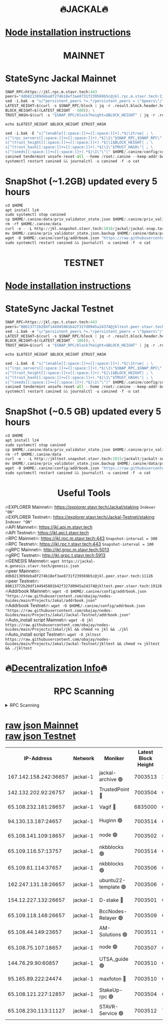 <h1 align="center"> 🔥JACKAL🔥</h1>

[Node installation instructions](https://github.com/obajay/nodes-Guides/tree/main/Projects/Jakal)
=

<h1 align="center"> MAINNET</h1>

# StateSync Jackal Mainnet
```python
SNAP_RPC=https://jkl.rpc.m.stavr.tech:443
peers="ddb821309deba8f274b18ef3ae8731f239569b5c@jkl.rpc.m.stavr.tech:11126"
sed -i.bak -e "s/^persistent_peers *=.*/persistent_peers = \"$peers\"/" $HOME/.canine/config/config.toml
LATEST_HEIGHT=$(curl -s $SNAP_RPC/block | jq -r .result.block.header.height); \
BLOCK_HEIGHT=$((LATEST_HEIGHT - 500)); \
TRUST_HASH=$(curl -s "$SNAP_RPC/block?height=$BLOCK_HEIGHT" | jq -r .result.block_id.hash)

echo $LATEST_HEIGHT $BLOCK_HEIGHT $TRUST_HASH

sed -i.bak -E "s|^(enable[[:space:]]+=[[:space:]]+).*$|\1true| ; \
s|^(rpc_servers[[:space:]]+=[[:space:]]+).*$|\1\"$SNAP_RPC,$SNAP_RPC\"| ; \
s|^(trust_height[[:space:]]+=[[:space:]]+).*$|\1$BLOCK_HEIGHT| ; \
s|^(trust_hash[[:space:]]+=[[:space:]]+).*$|\1\"$TRUST_HASH\"| ; \
s|^(seeds[[:space:]]+=[[:space:]]+).*$|\1\"\"|" $HOME/.canine/config/config.toml
canined tendermint unsafe-reset-all --home /root/.canine --keep-addr-book
systemctl restart canined && journalctl -u canined -f -o cat
```
# SnapShot (~1.2GB) updated every 5 hours
```python
cd $HOME
apt install lz4
sudo systemctl stop canined
cp $HOME/.canine/data/priv_validator_state.json $HOME/.canine/priv_validator_state.json.backup
rm -rf $HOME/.canine/data
curl -o - -L http://jkl.snapshot.stavr.tech:1018/jackal/jackal-snap.tar.lz4 | lz4 -c -d - | tar -x -C $HOME/.canine --strip-components 2
mv $HOME/.canine/priv_validator_state.json.backup $HOME/.canine/data/priv_validator_state.json
wget -O $HOME/.canine/config/addrbook.json "https://raw.githubusercontent.com/obajay/nodes-Guides/main/Projects/Jakal/addrbook.json"
sudo systemctl restart canined && journalctl -u canined -f -o cat
```

<h1 align="center"> TESTNET</h1>

[Node installation instructions](https://github.com/obajay/nodes-Guides/tree/main/Projects/Jakal/Jackal-Testnet)
=

# StateSync Jackal Testnet
```python
SNAP_RPC=https://jkl.rpc.t.stavr.tech:443
peers="80613772b20df144945801b42f327d0945a24374@jkltest.peer.stavr.tech:19126"
sed -i.bak -e "s/^persistent_peers *=.*/persistent_peers = \"$peers\"/" $HOME/.canine/config/config.toml
LATEST_HEIGHT=$(curl -s $SNAP_RPC/block | jq -r .result.block.header.height); \
BLOCK_HEIGHT=$((LATEST_HEIGHT - 100)); \
TRUST_HASH=$(curl -s "$SNAP_RPC/block?height=$BLOCK_HEIGHT" | jq -r .result.block_id.hash)

echo $LATEST_HEIGHT $BLOCK_HEIGHT $TRUST_HASH

sed -i.bak -E "s|^(enable[[:space:]]+=[[:space:]]+).*$|\1true| ; \
s|^(rpc_servers[[:space:]]+=[[:space:]]+).*$|\1\"$SNAP_RPC,$SNAP_RPC\"| ; \
s|^(trust_height[[:space:]]+=[[:space:]]+).*$|\1$BLOCK_HEIGHT| ; \
s|^(trust_hash[[:space:]]+=[[:space:]]+).*$|\1\"$TRUST_HASH\"| ; \
s|^(seeds[[:space:]]+=[[:space:]]+).*$|\1\"\"|" $HOME/.canine/config/config.toml
canined tendermint unsafe-reset-all --home /root/.canine --keep-addr-book
systemctl restart canined && journalctl -u canined -f -o cat
```
# SnapShot (~0.5 GB) updated every 5 hours
```python
cd $HOME
apt install lz4
sudo systemctl stop canined
cp $HOME/.canine/data/priv_validator_state.json $HOME/.canine/priv_validator_state.json.backup
rm -rf $HOME/.canine/data
curl -o - -L http://jkltest.snapshot.stavr.tech:1015/jackalt/jackalt-snap.tar.lz4 | lz4 -c -d - | tar -x -C $HOME/.canine --strip-components 2
mv $HOME/.canine/priv_validator_state.json.backup $HOME/.canine/data/priv_validator_state.json
wget -O $HOME/.canine/config/addrbook.json "https://raw.githubusercontent.com/obajay/nodes-Guides/main/Projects/Jakal/Jackal-Testnet/addrbook.json"
sudo systemctl restart canined && journalctl -u canined -f -o cat
```

 <h1 align="center"> Useful Tools</h1>

🔥EXPLORER Mainnet🔥:      https://explorer.stavr.tech/Jackal/staking		        `Indexer "ON"` \
🔥EXPLORER Testnet🔥:      https://explorer.stavr.tech/Jackal-Testnet/staking     `Indexer "ON"` \
🔥API Mainnet🔥: 			 		 https://jkl.api.m.stavr.tech \
🔥API Testnet🔥: 			 		 https://jkl.api.t.stavr.tech \
🔥RPC Mainnet🔥:           https://jkl.rpc.m.stavr.tech:443              `Snapshot-interval = 300` \
🔥RPC Testnet🔥:           https://jkl.rpc.t.stavr.tech:443              `Snapshot-interval = 100` \
🔥gRPC Mainnet🔥:          http://jkl.grpc.m.stavr.tech:5013 \
🔥gRPC Testnet🔥:          http://jkl.grpc.t.stavr.tech:5913 \
🔥GENESIS Mainnet🔥:    `wget https://jackal-m.genesis.stavr.tech/genesis.json` \
🔥peer Mainnet🔥:					 `ddb821309deba8f274b18ef3ae8731f239569b5c@jkl.peer.stavr.tech:11126` \
🔥peer Testnet🔥:					 `80613772b20df144945801b42f327d0945a24374@jkltest.peer.stavr.tech:19126` \
🔥Addrbook Mainnet🔥:    ```wget -O $HOME/.canine/config/addrbook.json "https://raw.githubusercontent.com/obajay/nodes-Guides/main/Projects/Jakal/addrbook.json"``` \
🔥Addrbook Testnet🔥:    ```wget -O $HOME/.canine/config/addrbook.json "https://raw.githubusercontent.com/obajay/nodes-Guides/main/Projects/Jakal/Jackal-Testnet/addrbook.json"``` \
🔥Auto_install script Mainnet🔥: ```wget -O jkl https://raw.githubusercontent.com/obajay/nodes-Guides/main/Projects/Jakal/jkl && chmod +x jkl && ./jkl``` \
🔥Auto_install script Testnet🔥: ```wget -O jkltest https://raw.githubusercontent.com/obajay/nodes-Guides/main/Projects/Jakal/Jackal-Testnet/jkltest && chmod +x jkltest && ./jkltest```

🔥[Decentralization Info](https://github.com/obajay/StateSync-snapshots/tree/main/Projects/Jackal/Decentralization)🔥
=

<h1 align="center"> RPC Scanning</h1>

<details>
<summary>RPC Scanning</summary>

<h2 align="center"> We scan nodes in real time every 4 hours. And we provide the final result of RPC endpoints.
We cannot influence the operation of these nodes in any way. </h2>


```python
If Voting Power is higher than 0 --> then the Node is a validator of the network and may be subject to attack and be a potential threat to the chain.
```
```python
We marked such validators with a red symbol
```

</details>

[raw json Mainnet](https://rpc-check.jaclalm.stavr.tech/jaclalm/rpc-jaclalm-result.json) \
[raw json Testnet](https://github.com/obajay/StateSync-snapshots/tree/main/Projects/Jackal/Rpc-Check-Testnet)
=

<table><tr><th>IP-Address</th><th>Network</th><th>Moniker</th><th>Latest Block Height</th><th>Earliest Block Height</th><th>Catching Up</th><th>Tx Index</th><th>Voting Power</th><th>Scan Time</th></tr><tr><td>167.142.158.242:36657</td><td>jackal-1</td><td>jackal-archive 🟢</td><td>7003513</td><td>2770293</td><td>False</td><td>on</td><td>0</td><td>2024-03-24T16:23:43.662100552UTC</td></tr><tr><td>142.132.202.92:26757</td><td>jackal-1</td><td>TrustedPoint 🔴</td><td>7003504</td><td>6129401</td><td>False</td><td>on</td><td>298059</td><td>2024-03-24T16:22:48.286416740UTC</td></tr><tr><td>65.108.232.181:28657</td><td>jackal-1</td><td>Vagif 🔴</td><td>6835000</td><td>6462201</td><td>False</td><td>off</td><td>60003</td><td>2024-03-24T16:23:27.553899308UTC</td></tr><tr><td>94.130.13.187:24657</td><td>jackal-1</td><td>Huginn 🟢</td><td>7003514</td><td>6707772</td><td>False</td><td>on</td><td>0</td><td>2024-03-24T16:23:47.954804326UTC</td></tr><tr><td>65.108.141.109:18657</td><td>jackal-1</td><td>node 🟢</td><td>7003502</td><td>6773189</td><td>False</td><td>on</td><td>0</td><td>2024-03-24T16:22:35.790769662UTC</td></tr><tr><td>65.109.116.57:13757</td><td>jackal-1</td><td>nkbblocks 🟢</td><td>7003514</td><td>6785001</td><td>False</td><td>on</td><td>0</td><td>2024-03-24T16:23:52.301717871UTC</td></tr><tr><td>65.109.61.114:37657</td><td>jackal-1</td><td>nkbblocks 🟢</td><td>7003506</td><td>6785101</td><td>False</td><td>on</td><td>0</td><td>2024-03-24T16:23:03.907865460UTC</td></tr><tr><td>162.247.131.18:26657</td><td>jackal-1</td><td>ubuntu22-template 🟢</td><td>7003506</td><td>6836503</td><td>False</td><td>off</td><td>0</td><td>2024-03-24T16:23:01.539592586UTC</td></tr><tr><td>154.12.227.132:26657</td><td>jackal-1</td><td>D-stake 🔴</td><td>7003501</td><td>6836601</td><td>False</td><td>off</td><td>130248</td><td>2024-03-24T16:22:33.407761788UTC</td></tr><tr><td>65.109.118.148:26657</td><td>jackal-1</td><td>BccNodes-Relayer 🟢</td><td>7003509</td><td>6882401</td><td>False</td><td>on</td><td>0</td><td>2024-03-24T16:23:20.844224279UTC</td></tr><tr><td>65.108.44.149:23657</td><td>jackal-1</td><td>AM-Solutions 🟢</td><td>7003511</td><td>6891001</td><td>False</td><td>on</td><td>0</td><td>2024-03-24T16:23:32.326765734UTC</td></tr><tr><td>65.108.75.107:18657</td><td>jackal-1</td><td>node 🟢</td><td>7003507</td><td>6891691</td><td>False</td><td>on</td><td>0</td><td>2024-03-24T16:23:06.296707758UTC</td></tr><tr><td>144.76.29.90:60857</td><td>jackal-1</td><td>UTSA_guide 🟢</td><td>7003510</td><td>6902855</td><td>False</td><td>on</td><td>0</td><td>2024-03-24T16:23:23.134131949UTC</td></tr><tr><td>95.165.89.222:24474</td><td>jackal-1</td><td>maxfoton 🔴</td><td>7003510</td><td>6903510</td><td>False</td><td>off</td><td>117959</td><td>2024-03-24T16:23:27.975243032UTC</td></tr><tr><td>65.108.121.227:12857</td><td>jackal-1</td><td>StakeUp-rpc 🟢</td><td>7003504</td><td>6905701</td><td>False</td><td>on</td><td>0</td><td>2024-03-24T16:22:48.579452435UTC</td></tr><tr><td>65.108.230.113:11127</td><td>jackal-1</td><td>STAVR-Service 🟢</td><td>7003512</td><td>7002001</td><td>False</td><td>on</td><td>0</td><td>2024-03-24T16:23:34.664834882UTC</td></tr></table>
